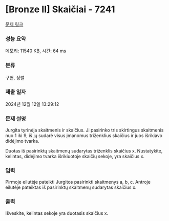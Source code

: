 # [Bronze II] Skaičiai - 7241 

[문제 링크](https://www.acmicpc.net/problem/7241) 

### 성능 요약

메모리: 11540 KB, 시간: 64 ms

### 분류

구현, 정렬

### 제출 일자

2024년 12월 12일 13:29:12

### 문제 설명

<p>Jurgita tyrinėja skaitmenis ir skaičius. Ji pasirinko tris skirtingus skaitmenis nuo 1 iki 9, iš jų sudarė visus įmanomus triženklius skaičius ir juos išrikiavo didėjimo tvarka.</p>

<p>Duotas iš pasirinktų skaitmenų sudarytas triženklis skaičius x. Nustatykite, kelintas, didėjimo tvarka išrikiuotoje skaičių sekoje, yra skaičius x.</p>

### 입력 

 <p>Pirmoje eilutėje pateikti Jurgitos pasirinkti skaitmenys a, b, c. Antroje eilutėje pateiktas iš pasirinktų skaitmenų sudarytas skaičius x.</p>

### 출력 

 <p>Išveskite, kelintas sekoje yra duotasis skaičius x.</p>

